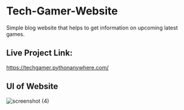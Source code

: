 # Tech-Gamer-Website

Simple blog website that helps to get information on upcoming latest games.
## Live Project Link:
https://techgamer.pythonanywhere.com/

## UI of Website
![screenshot (4)](https://github.com/rohanmr/TechGamer-Website/assets/122428641/e4732bed-5d9e-40d4-b3f9-9c97d222708b)
